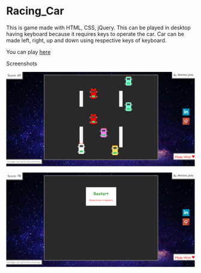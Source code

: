 # Racing_Car
This is game made with HTML, CSS, jQuery. This can be played in desktop having keyboard because it requires keys to operate the car.
Car can be made left, right, up and down using respective keys of keyboard.

You can play <a href="http://jainpa1.000webhostapp.com/">here</a>

Screenshots

![alt text](https://github.com/jainpawan21/Racing_Car/blob/master/Screenshot3.png)


![alt text](https://github.com/jainpawan21/Racing_Car/blob/master/screenshot4.png)




